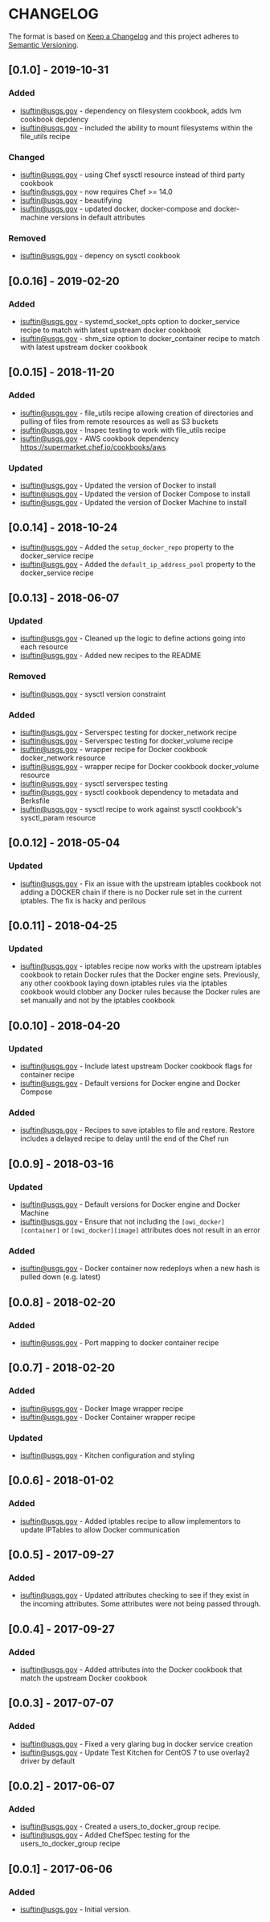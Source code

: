 # CHANGELOG

The format is based on [Keep a Changelog](http://keepachangelog.com/)
and this project adheres to [Semantic Versioning](http://semver.org/).

## [0.1.0] - 2019-10-31
### Added
- isuftin@usgs.gov - dependency on filesystem cookbook, adds lvm cookbook depdency
- isuftin@usgs.gov - included the ability to mount filesystems within the file_utils
  recipe

### Changed
- isuftin@usgs.gov - using Chef sysctl resource instead of third party cookbook
- isuftin@usgs.gov - now requires Chef >= 14.0
- isuftin@usgs.gov - beautifying
- isuftin@usgs.gov - updated docker, docker-compose and docker-machine versions in
  default attributes


### Removed
- isuftin@usgs.gov - depency on sysctl cookbook

## [0.0.16] - 2019-02-20
### Added
- isuftin@usgs.gov - systemd_socket_opts option to docker_service recipe to match with
  latest upstream docker cookbook
- isuftin@usgs.gov - shm_size option to docker_container recipe to match with
  latest upstream docker cookbook

## [0.0.15] - 2018-11-20
### Added
- isuftin@usgs.gov - file_utils recipe allowing creation of directories and pulling
of files from remote resources as well as S3 buckets
- isuftin@usgs.gov - Inspec testing to work with file_utils recipe
- isuftin@usgs.gov - AWS cookbook dependency https://supermarket.chef.io/cookbooks/aws

### Updated
- isuftin@usgs.gov - Updated the version of Docker to install
- isuftin@usgs.gov - Updated the version of Docker Compose to install
- isuftin@usgs.gov - Updated the version of Docker Machine to install

## [0.0.14] - 2018-10-24
- isuftin@usgs.gov - Added the `setup_docker_repo` property to the docker_service recipe
- isuftin@usgs.gov - Added the `default_ip_address_pool` property to the docker_service recipe

## [0.0.13] - 2018-06-07
### Updated
- isuftin@usgs.gov - Cleaned up the logic to define actions going into each resource
- isuftin@usgs.gov - Added new recipes to the README

### Removed
- isuftin@usgs.gov - sysctl version constraint

### Added
- isuftin@usgs.gov - Serverspec testing for docker_network recipe
- isuftin@usgs.gov - Serverspec testing for docker_volume recipe
- isuftin@usgs.gov - wrapper recipe for Docker cookbook docker_network resource
- isuftin@usgs.gov - wrapper recipe for Docker cookbook docker_volume resource
- isuftin@usgs.gov - sysctl serverspec testing
- isuftin@usgs.gov - sysctl cookbook dependency to metadata and Berksfile
- isuftin@usgs.gov - sysctl recipe to work against sysctl cookbook's sysctl_param
resource

## [0.0.12] - 2018-05-04
### Updated
- isuftin@usgs.gov - Fix an issue with the upstream iptables cookbook not adding
a DOCKER chain if there is no Docker rule set in the current iptables. The fix
is hacky and perilous

## [0.0.11] - 2018-04-25
### Updated
- isuftin@usgs.gov - iptables recipe now works with the  upstream iptables cookbook
to retain Docker rules that the Docker engine sets. Previously, any other cookbook
laying down iptables rules via the iptables cookbook would clobber any Docker rules
because the Docker rules are set manually and not by the iptables cookbook

## [0.0.10] - 2018-04-20
### Updated
- isuftin@usgs.gov - Include latest upstream Docker cookbook flags for container recipe
- isuftin@usgs.gov - Default versions for Docker engine and Docker Compose
### Added
- isuftin@usgs.gov - Recipes to save iptables to file and restore. Restore includes
a delayed recipe to delay until the end of the Chef run

## [0.0.9] - 2018-03-16
### Updated
- isuftin@usgs.gov - Default versions for Docker engine and Docker Machine
- isuftin@usgs.gov - Ensure that not including the `[owi_docker][container]` or
`[owi_docker][image]` attributes does not result in an error
### Added
- isuftin@usgs.gov - Docker container now redeploys when a new hash is pulled down (e.g. latest)


## [0.0.8] - 2018-02-20
### Added
- isuftin@usgs.gov - Port mapping to docker container recipe

## [0.0.7] - 2018-02-20
### Added
- isuftin@usgs.gov - Docker Image wrapper recipe
- isuftin@usgs.gov - Docker Container wrapper recipe
### Updated
- isuftin@usgs.gov - Kitchen configuration and styling

## [0.0.6] - 2018-01-02
### Added
- isuftin@usgs.gov - Added iptables recipe to allow implementors to update IPTables to allow Docker communication

## [0.0.5] - 2017-09-27
### Added
- isuftin@usgs.gov - Updated attributes checking to see if they exist in the incoming attributes. Some attributes were not being passed through.

## [0.0.4] - 2017-09-27
### Added
- isuftin@usgs.gov - Added attributes into the Docker cookbook that match the upstream Docker cookbook

## [0.0.3] - 2017-07-07
### Added
- isuftin@usgs.gov - Fixed a very glaring bug in docker service creation
- isuftin@usgs.gov - Update Test Kitchen for CentOS 7 to use overlay2 driver by default

## [0.0.2] - 2017-06-07
### Added
- isuftin@usgs.gov - Created a users_to_docker_group recipe.
- isuftin@usgs.gov - Added ChefSpec testing for the users_to_docker_group recipe

## [0.0.1] - 2017-06-06
### Added
- isuftin@usgs.gov - Initial version.
